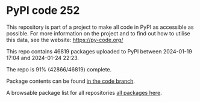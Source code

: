 # PyPI code 252

This repository is part of a project to make all code in PyPI as accessible as possible. For more information 
on the project and to find out how to utilise this data, see the website: https://py-code.org/

This repo contains 46819 packages uploaded to PyPI between 
2024-01-19 17:04 and 2024-01-24 22:23.

The repo is 91% (42866/46819) complete.

Package contents can be found [in the code branch](https://github.com/pypi-data/pypi-mirror-252/tree/code/packages).

A browsable package list for all repositories [all packages here](https://py-code.org/repositories/pypi-mirror-252).


